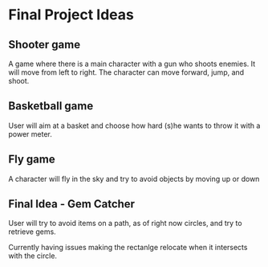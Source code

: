 
# Final Project Ideas



## Shooter game
A game where there is a main character with a gun who shoots enemies. It will move from left to right.
The character can move forward, jump, and shoot.

## Basketball game
User will aim at a basket and choose how hard (s)he wants to throw it with a power meter.

## Fly game
A character will fly in the sky and try to avoid objects by moving up or down

## Final Idea - Gem Catcher
User will try to avoid items on a path, as of right now circles, and try to retrieve gems.

Currently having issues making the rectanlge relocate when it intersects with the circle.

